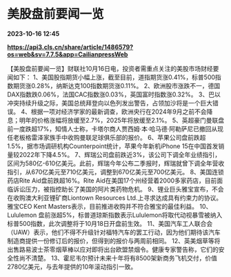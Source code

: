 # 美股盘前要闻一览

**2023-10-16 12:45**

**https://api3.cls.cn/share/article/1486579?os=web&sv=7.7.5&app=CailianpressWeb**

【美股盘前要闻一览】财联社10月16日电，投资者需重点关注的美股市场财经要闻如下： 1、美国股指期货小幅上涨，截至目前，道指期货涨0.41%，标普500指数期货涨0.28%，纳斯达克100指数期货涨0.11%。 2、欧洲股市涨跌不一，德国DAX指数跌0.06%，法国CAC指数涨0.03%，英国富时指数涨0.32%。 3、巴以冲突持续升级之际，美国总统拜登向以色列发出警告，占领加沙将是一个巨大错误。 4、根据一项对经济学家的最新调查，欧洲央行在2024年9月之前不会降息；明年的价格涨幅将放缓至2.7%，2025年将放缓至2.1%。 5、英超豪门曼联盘前一度跌超17%，知情人士称，卡塔尔商人贾西姆·本·哈马德·阿勒萨尼已撤回从现任老板格雷泽家族手中收购曼联足球俱乐部的报价。 6、苹果公司盘前跌超1.5%，据市场调研机构Counterpoint统计，苹果今年新机iPhone 15在中国首发销量较2022年下降4.5%。 7、辉瑞公司盘前跌近3%，该公司下调全年业绩指引，区间为580亿-610亿美元。此前，辉瑞今年公布二季报时，辉瑞就曾下调全年营收指引，从670亿美元至710亿美元，调整到670亿美元至700亿美元。 8、美国连锁药店Rite Aid盘前跌超16%。Rite Aid在美国17个州经营着2000多家药店，目前面临诉讼压力，被指控助长了美国的阿片类药物危机。 9、锂业巨头雅宝宣布，不会在收购澳大利亚锂矿商Liontown Resources Ltd.上寻求达成具有约束力的协议。雅宝CEO Kent Masters表示，目前推进收购并不符合雅宝的最佳利益。 10、Lululemon 盘前涨超5%，标普道琼斯指数表示Lululemon将取代动视暴雪被纳入标普500指数，此次调整将于10月18日开盘前生效。 11、美国汽车工人联合会（UAW）表示，他们不得不升级针对福特汽车的罢工行动，因为他们期待该汽车制造商提供一份修订后的报价，但得到的报价与两周前相同。 12、英美烟草等将出售路易波士茶零烟草棒以应对即将出台欧盟禁烟令。健康专家警告称，它们的安全性尚不清楚。 13、霍尼韦尔预计未来十年将有8500架新商务飞机交付，价值2780亿美元，与去年提供的10年滚动指引一致。